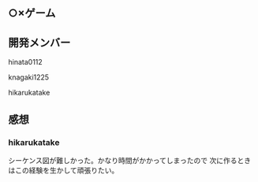 ## ○×ゲーム

## 開発メンバー
hinata0112

knagaki1225

hikarukatake

## 感想

### hikarukatake
シーケンス図が難しかった。かなり時間がかかってしまったので
次に作るときはこの経験を生かして頑張りたい。



